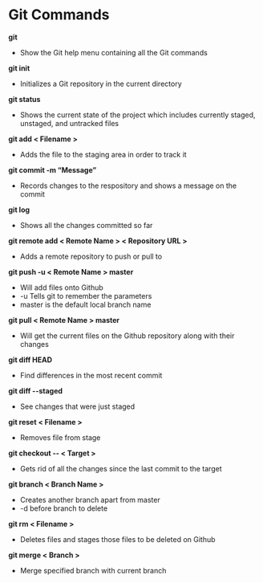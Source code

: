 <h1>Git Commands</h1>

<b>git</b>
- Show the Git help menu containing all the Git commands

<b>git init</b>
- Initializes a Git repository in the current directory

<b>git status</b>
- Shows the current state of the project which includes currently staged, unstaged, and untracked files

<b>git add < Filename ></b>
- Adds the file to the staging area in order to track it

<b>git commit -m “Message”</b>
- Records changes to the respository and shows a message on the commit

<b>git log</b>
- Shows all the changes committed so far

<b>git remote add < Remote Name > < Repository URL ></b>
- Adds a remote repository to push or pull to

<b>git push -u < Remote Name > master</b>
- Will add files onto Github
- -u Tells git to remember the parameters
- master is the default local branch name

<b>git pull < Remote Name > master</b>
- Will get the current files on the Github repository along with their changes

<b>git diff HEAD</b>
- Find differences in the most recent commit

<b>git diff --staged</b>
- See changes that were just staged

<b>git reset < Filename ></b>
- Removes file from stage

<b>git checkout -- < Target ></b>
- Gets rid of all the changes since the last commit to the target

<b>git branch < Branch Name ></b>
- Creates another branch apart from master
- -d before branch to delete

<b>git rm < Filename ></b>
- Deletes files and stages those files to be deleted on Github

<b>git merge < Branch ></b>
- Merge specified branch with current branch
